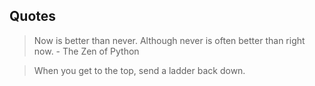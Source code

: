 ## Quotes

> Now is better than never. Although never is often better than right now. - The Zen of Python

> When you get to the top, send a ladder back down.